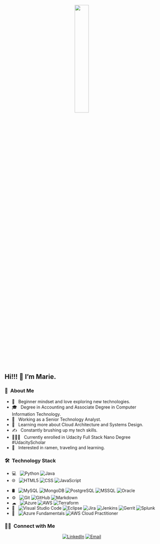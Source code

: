  <p align="center">
 <img src="https://media.giphy.com/media/MeJgB3yMMwIaHmKD4z/giphy.gif" width="30%" >
 </p>
 
<h2> Hi!!! 👋 I’m Marie.</h2>

<h3> 📜 &nbsp;About Me </h3>

- 🤔 &nbsp; Beginner mindset and love exploring new technologies.
- 🎓 &nbsp; Degree in Accounting and Associate Degree in Computer Information Technology.
- 💼 &nbsp; Working as a Senior Technology Analyst.
- 🌱 &nbsp; Learning more about Cloud Architecture  and Systems Design.
- ✍️ &nbsp; Constantly brushing up my tech skills.
- 👩🏻‍💻 &nbsp; Currently enrolled in Udacity Full Stack Nano Degree #UdacityScholar
- 👀 &nbsp; Interested in ramen, traveling and learning.

<h3> 🛠 &nbsp;Technology Stack</h3>

- 💻 &nbsp;
  ![Python](https://img.shields.io/badge/-Python-333333?style=flat&logo=python)
  ![Java](https://img.shields.io/badge/-Java-333333?style=flat&logo=oracle&logoColor=007396)
- 🌐 &nbsp;
  ![HTML5](https://img.shields.io/badge/-HTML5-333333?style=flat&logo=HTML5)
  ![CSS](https://img.shields.io/badge/-CSS-333333?style=flat&logo=CSS3&logoColor=1572B6)
  ![JavaScript](https://img.shields.io/badge/-JavaScript-333333?style=flat&logo=javascript)
<!--   ![Bootstrap](https://img.shields.io/badge/-Bootstrap-333333?style=flat&logo=bootstrap&logoColor=563D7C) -->
- 🛢 &nbsp;
  ![MySQL](https://img.shields.io/badge/-MySQL-333333?style=flat&logo=mysql)
  ![MongoDB](https://img.shields.io/badge/-MongoDB-333333?style=flat&logo=mongodb)
  ![PostgreSQL](https://img.shields.io/badge/-PostgreSQL-333333?style=flat&logo=postgresql)
  ![MSSQL](https://img.shields.io/badge/-MSSQL-333333?style=flat&logo=microsoft)
  ![Oracle](https://img.shields.io/badge/-Oracle-333333?style=flat&logo=oracle&logoColor=007396)
- ⚙️ &nbsp;
  ![Git](https://img.shields.io/badge/-Git-333333?style=flat&logo=git)
  ![GitHub](https://img.shields.io/badge/-GitHub-333333?style=flat&logo=github)
  ![Markdown](https://img.shields.io/badge/-Markdown-333333?style=flat&logo=markdown)
- ☁ &nbsp;
  ![Azure](https://img.shields.io/badge/-Azure-333333?style=flat&logo=microsoft)
  ![AWS](https://img.shields.io/badge/-AWS-333333?style=flat&logo=amazon)
  ![Terraform](https://img.shields.io/badge/-Terraform-333333?style=flat&logo=terraform)
 - 🔧 &nbsp;
  ![Visual Studio Code](https://img.shields.io/badge/-Visual%20Studio%20Code-333333?style=flat&logo=visual-studio-code&logoColor=007ACC)
  ![Eclipse](https://img.shields.io/badge/-Eclipse-333333?style=flat&logo=eclipse-ide&logoColor=2C2255)
  ![Jira](https://img.shields.io/badge/Jira-333333?style=flat&logo=jira)
  ![Jenkins](https://img.shields.io/badge/-Jenkins-333333?style=flat&logo=jenkins)
  ![Gerrit](https://img.shields.io/badge/Gerrit-333333?style=flat&logo=gerrit)
  ![Splunk](https://img.shields.io/badge/Splunk-333333?style=flat&logo=splunk)
 - 📜 &nbsp;
  ![Azure Fundamentals](https://img.shields.io/badge/-Azure-333333?style=flat&logo=microsoft)
  ![AWS Cloud Practitioner](https://img.shields.io/badge/-AWS-333333?style=flat&logo=amazon)

<h3> 🤝🏻 &nbsp;Connect with Me </h3>

<p align="center">
<a href="https://www.linkedin.com/in/mariearshaces-mueller/"><img alt="LinkedIn" src="https://img.shields.io/badge/LinkedIn-Marie%20%20Mueller-blue?style=flat-square&logo=linkedin"></a>
<a href="mailto:masmueller@gmail.com"><img alt="Email" src="https://img.shields.io/badge/Email-masmueller@gmail.com-blue?style=flat-square&logo=gmail"></a>
</p>

<!---
mariemueller-codes/mariemueller-codes is a ✨ special ✨ repository because its `README.md` (this file) appears on your GitHub profile.
You can click the Preview link to take a look at your changes.
--->

